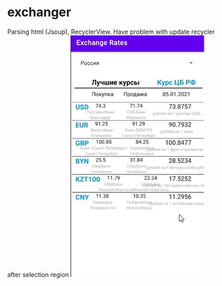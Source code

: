 # exchanger
Parsing html (Jsoup), RecyclerView. Have problem with update recycler after selection region
![1](https://github.com/volvadvit/exchanger/raw/master/screenshot/1.jpg)
